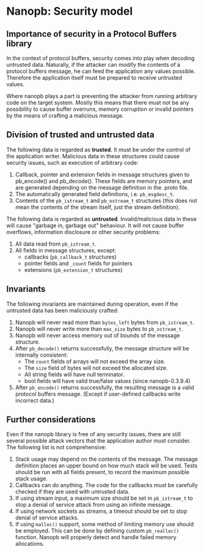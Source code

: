 Nanopb: Security model
======================

Importance of security in a Protocol Buffers library
----------------------------------------------------

In the context of protocol buffers, security comes into play when
decoding untrusted data. Naturally, if the attacker can modify the
contents of a protocol buffers message, he can feed the application any
values possible. Therefore the application itself must be prepared to
receive untrusted values.

Where nanopb plays a part is preventing the attacker from running
arbitrary code on the target system. Mostly this means that there must
not be any possibility to cause buffer overruns, memory corruption or
invalid pointers by the means of crafting a malicious message.

Division of trusted and untrusted data
--------------------------------------

The following data is regarded as **trusted**. It must be under the
control of the application writer. Malicious data in these structures
could cause security issues, such as execution of arbitrary code:

1.  Callback, pointer and extension fields in message structures given
    to pb_encode() and pb_decode(). These fields are memory pointers,
    and are generated depending on the message definition in the .proto
    file.
2.  The automatically generated field definitions, i.e.
    `pb_msgdesc_t`.
3.  Contents of the `pb_istream_t` and `pb_ostream_t` structures
    (this does not mean the contents of the stream itself, just the
    stream definition).

The following data is regarded as **untrusted**. Invalid/malicious data
in these will cause "garbage in, garbage out" behaviour. It will not
cause buffer overflows, information disclosure or other security
problems:

1.  All data read from `pb_istream_t`.
2.  All fields in message structures, except:
    -   callbacks (`pb_callback_t` structures)
    -   pointer fields and `_count` fields for pointers
    -   extensions (`pb_extension_t` structures)

Invariants
----------

The following invariants are maintained during operation, even if the
untrusted data has been maliciously crafted:

1.  Nanopb will never read more than `bytes_left` bytes from
    `pb_istream_t`.
2.  Nanopb will never write more than `max_size` bytes to
    `pb_ostream_t`.
3.  Nanopb will never access memory out of bounds of the message
    structure.
4.  After `pb_decode()` returns successfully, the message structure will
    be internally consistent:
    -   The `count` fields of arrays will not exceed the array size.
    -   The `size` field of bytes will not exceed the allocated size.
    -   All string fields will have null terminator.
    -   bool fields will have valid true/false values (since
        nanopb-0.3.9.4)
5.  After `pb_encode()` returns successfully, the resulting message is a
    valid protocol buffers message. (Except if user-defined callbacks
    write incorrect data.)

Further considerations
----------------------

Even if the nanopb library is free of any security issues, there are
still several possible attack vectors that the application author must
consider. The following list is not comprehensive:

1.  Stack usage may depend on the contents of the message. The message
    definition places an upper bound on how much stack will be used.
    Tests should be run with all fields present, to record the maximum
    possible stack usage.
2.  Callbacks can do anything. The code for the callbacks must be
    carefully checked if they are used with untrusted data.
3.  If using stream input, a maximum size should be set in
    `pb_istream_t` to stop a denial of service attack from using an
    infinite message.
4.  If using network sockets as streams, a timeout should be set to stop
    denial of service attacks.
5.  If using `malloc()` support, some method of limiting memory use
    should be employed. This can be done by defining custom
    `pb_realloc()` function. Nanopb will properly detect and handle
    failed memory allocations.
